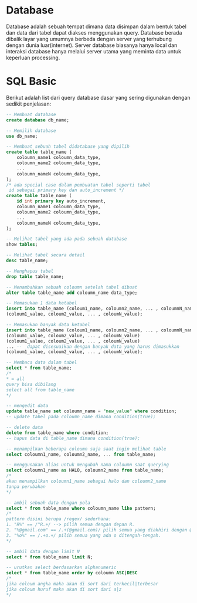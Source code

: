 # Database
Database adalah sebuah tempat dimana data disimpan dalam bentuk tabel dan data dari tabel dapat diakses menggunakan query. Database berada dibalik layar yang umumnya berbeda dengan server yang terhubung dengan dunia luar(internet). Server database biasanya hanya local dan interaksi database hanya melalui server utama yang meminta data untuk keperluan processing.

# SQL Basic
Berikut adalah list dari query database dasar yang sering digunakan dengan sedikit penjelasan:


```sql
-- Membuat database
create database db_name;

-- Memilih database
use db_name;

-- Membuat sebuah tabel didatabase yang dipilih
create table table_name (
    coloumn_name1 coloumn_data_type,
    coloumn_name2 coloumn_data_type,
    ...
    coloumn_nameN coloumn_data_type,
);
/* ada special case dalam pembuatan tabel seperti tabel
 id sebagai primary key dan auto_increment */
create table table_name (
    id int primary key auto_increment,
    coloumn_name1 coloumn_data_type,
    coloumn_name2 coloumn_data_type,
    ...
    coloumn_nameN coloumn_data_type,
);

-- Melihat tabel yang ada pada sebuah database
show tables;

-- Melihat tabel secara detail
desc table_name;

-- Menghapus tabel
drop table table_name;

-- Menambahkan sebuah coloumn setelah tabel dibuat
alter table table_name add coloumn_name data_type;

-- Memasukan 1 data ketabel
insert into table_name (coloum1_name, coloumn2_name, ... , coloumnN_name) values
(coloum1_value, coloum2_value, ... , coloumN_value);

-- Memasukan banyak data ketabel
insert into table_name (coloum1_name, coloumn2_name, ... , coloumnN_name) values
(coloum1_value, coloum2_value, ... , coloumN_value)
(coloum1_value, coloum2_value, ... , coloumN_value)
... --  dapat disesuaikan dengan banyak data yang harus dimasukkan
(coloum1_value, coloum2_value, ... , coloumN_value);

-- Membaca data dalam tabel
select * from table_name;
/* 
* = all
query bisa dibilang
select all from table_name
*/

-- mengedit data
update table_name set coloumn_name = "new_value" where condition;
-- update tabel pada coloumn_name dimana condition(true);

-- delete data
delete from table_name where condition;
-- hapus data di table_name dimana condition(true);

-- menampilkan beberapa coloumn saja saat ingin melihat table
select coloumn1_name, coloumn2_name, ... from table_name;

-- menggunakan alias untuk mengubah nama coloumn saat querying
select coloumn1_name as HALO, coloumn2_name from table_name;
/*
akan menampilkan coloumn1_name sebagai halo dan coloumn2_name
tanpa perubahan
*/

-- ambil sebuah data dengan pola
select * from table_name where coloumn_name like pattern;
/*
pattern disini berupa /regex/ sederhana:
1. "R%" == /^R.+/ --> pilih semua dengan depan R.
2. "%@gmail.com" == /.+(@gmail.com)/ pilih semua yang diakhiri dengan @gmail.com.
3. "%o%" == /.+o.+/ pilih semua yang ada o ditengah-tengah.
*/

-- ambil data dengan limit N
select * from table_name limit N;

-- urutkan select berdasarkan alphanumeric
select * from table_name order by coloumn ASC|DESC
/*
jika coloum angka maka akan di sort dari terkecil|terbesar
jika coloum huruf maka akan di sort dari a|z
*/

```
